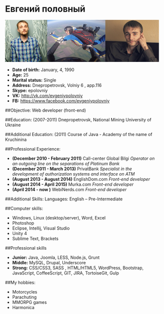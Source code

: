# Евгений половный
![my avatar][avatar] 

* **Date of birth:** January, 4, 1990
* **Age:** 25
* **Marital status:** Single
* **Address:**  Dnepropetrovsk, Volniy 6 , app.116
* **Skype:** epolovniy 
* **VK:** http://vk.com/evgeniypolovniy
* **FB:** https://www.facebook.com/evgeniypolovniy

##Objective:
Web developer (front-end)

##Education:
(2007-2011) Dnepropetrovsk, National Mining University of Ukraine


##Additional Education:
(2011) Course of Java - Academy of the name of Kruchinina

##Professional Experience:
- **(December 2010 - February 2011)** Call-center Global Bilgi *Operator on an outgoing line on the separations of Platinum Bank*
- **(December 2011 - March 2013)** PrivatBank *Specialist in the development of authorization systems and interface on ATM*
- **(August 2013 - August 2014)** EnglishDom.com *Front-end developer*
- **(August 2014 - April 2015)** Murka.com *Front-end developer*
- **(April 2014 - now )** WebiNerds.com *Front-end developer*

##Additional Skills:
Languages: English – Pre-Intermediate

##Computer skills: 
- Windows, Linux (desktop/server), Word, Excel
- Photoshop 
- Eclipse, Intellij, Visual Studio
- Unity 4
- Sublime Text, Brackets

##Professional skills
- **Junior:** Java, Joomla, LESS, Node.js, Grunt
- **Middle:** MySQL, Drupal, Underscore
- **Strong:** CSS/CSS3, SASS , HTML/HTML5, WordPress, Bootstrap, JavaScript, CoffeeScript, GIT, JIRA, TortoiseGit, Gulp


##My hobbies:
- Motorcycles
- Parachuting
- MMORPG games
- Harmonica

[avatar]: https://github.com/EvgeniyPolovniy/resume/blob/master/img/ava.jpg